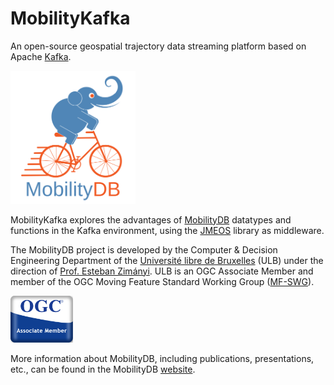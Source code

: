 
MobilityKafka
===============

An open-source geospatial trajectory data streaming platform based on Apache [Kafka](https://kafka.apache.org/).

<img src="doc/images/mobilitydb-logo.svg" width="200" alt="MobilityDB Logo" />

MobilityKafka explores the advantages of [MobilityDB](https://github.com/MobilityDB/MobilityDB) datatypes and functions in the Kafka environment, using the [JMEOS](https://github.com/MobilityDB/JMEOS) library as middleware.

The MobilityDB project is developed by the Computer & Decision Engineering Department of the [Université libre de Bruxelles](https://www.ulb.be/) (ULB) under the direction of [Prof. Esteban Zimányi](http://cs.ulb.ac.be/members/esteban/). ULB is an OGC Associate Member and member of the OGC Moving Feature Standard Working Group ([MF-SWG](https://www.ogc.org/projects/groups/movfeatswg)).

<img src="doc/images/OGC_Associate_Member_3DR.png" width="100" alt="OGC Associate Member Logo" />

More information about MobilityDB, including publications, presentations, etc., can be found in the MobilityDB [website](https://mobilitydb.com).

